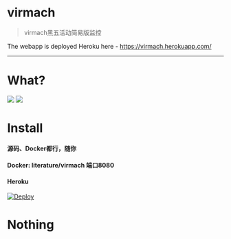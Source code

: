 # virmach

> virmach黑五活动简易版监控

The webapp is deployed Heroku here - https://virmach.herokuapp.com/

---

# What?
![](https://vkceyugu.cdn.bspapp.com/VKCEYUGU-6cc46a21-10af-4cd7-a52d-d8c57329708e/76652b4b-2199-4046-a16b-f9c2641bbdff.png)
![](https://vkceyugu.cdn.bspapp.com/VKCEYUGU-6cc46a21-10af-4cd7-a52d-d8c57329708e/d9bcfcd6-3902-47f5-af61-c8b88ab08732.png)

# Install
####  源码、Docker都行，随你

#### Docker:   literature/virmach  端口8080 

#### Heroku
[![Deploy](https://www.herokucdn.com/deploy/button.svg)](https://heroku.com/deploy?template=https://github.com/LiteraturePro/virmach)

# Nothing
